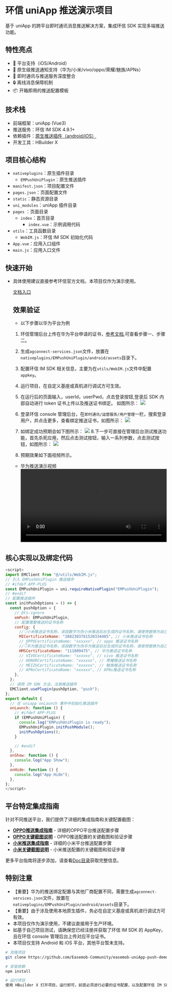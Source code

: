 # 环信 uniApp 推送演示项目

基于 uniApp 的跨平台即时通讯消息推送解决方案，集成环信 SDK 实现多端推送功能。

## 特性亮点

- 📱 平台支持（iOS/Android）
- 🔔 原生级推送通知支持（华为/小米/vivo/oppo/荣耀/魅族/APNs）
- 💬 即时通讯与推送服务深度整合
- 🔒 离线消息保障机制
- 📦 开箱即用的推送配置模板

## 技术栈

- 前端框架：uniApp (Vue3)
- 推送服务：环信 IM SDK 4.9.1+
- 依赖插件：[原生推送插件（android/iOS）](./nativeplugins/EMPushUniPlugin/)
- 开发工具：HBuilder X

## 项目核心结构

- `nativeplugins`：原生插件目录
  - `EMPushUniPlugin`：原生推送插件
- `manifest.json`：项目配置文件
- `pages.json`：页面配置文件
- `static`：静态资源目录
- `uni_modules`：uniApp 插件目录
- `pages` ：页面目录
  - `index`：首页目录
    - `index.vue`：示例调用代码
- `utils`：工具函数目录
  - `WebIM.js`：环信 IM SDK 初始化代码
- `App.vue`：应用入口组件
- `main.js`：应用入口文件

## 快速开始

- 具体使用建议直接参考环信官方文档，本项目仅作为演示使用。

  [文档入口](https://doc.easemob.com/document/applet/push/uniapp_push.html)

  ## 效果验证

  - 以下步骤以华为平台为例

  1. 环信管理后台上传在华为平台申请的证书，[参考文档](https://doc.easemob.com/document/android/push/push_huawei.html),可查看步骤一、步骤二。
  2. 生成`agconnect-services.json`文件，放置在`nativeplugins/EMPushUniPlugin/android/assets`目录下。

  3. 配置环信 IM SDK 相关信息，主要为在`utils/WebIM.js`文件中配置`appkey`。
  4. 运行项目，在自定义基座或真机进行调试方可生效。
  5. 在运行后的页面输入，userId，userPwd，点击登录按钮,登录后 SDK 内部自动进行 token 证书上传以及推送证书绑定。
     如图所示：
     ![](./static/demo/918e5150009eb181bcd6ea9bd0c63313.jpg)
  6. 登录环信 console 管理后台，在`即时通讯/运营服务/用户管理`一栏，搜索登录用户，并点击更多，查看绑定推送证书，如图所示：
     ![](./static/demo/iShot_2025-03-04_15.12.08.png)
  7. 如绑定成功预期会如下图所示：
     ![](./static/demo/iShot_2025-03-04_15.15.17.png) 8.下一步可直接在管理后台测试推送功能，首先杀死应用，然后点击测试按钮，输入一系列参数，点击测试按钮，如图所示：
     ![](./static/demo/93679a2c-3589-43bd-837d-aa2adf4be53f.png)
  8. 预期效果如下面视频所示。

  - 华为推送演示视频
    <video src="./static/demo/8357919dcd93e8fad502fba9020eb12e.mov" controls="controls" width="100%"></video>

## 核心实现以及绑定代码

```javascript
<script>
import EMClient from "@/utils/WebIM.js";
// 引入 EMPushUniPlugin 推送插件
// #ifdef APP-PLUS
const EMPushUniPlugin = uni.requireNativePlugin("EMPushUniPlugin");
// #endif
// 配置推送插件
const initPushOptions = () => {
  const pushOption = {
    // @ts-ignore
    emPush: EMPushUniPlugin,
    // 配置需要推送的证书名称
    config: {
      //👇小米推送证书名称，该段数字为伪小米推送后台生成的证书名称，请使用替换为自己的证书名称
      MICertificateName: "2882303761520334485", // 小米推送证书名称
      // OPPOCertificateName: "xxxxxx", // oppo 推送证书名称
      //👇华为推送证书名称，该段数字为伪华为推送后台生成的证书名称，请使用替换为自己的证书名称
      HMSCertificateName: "111809475", // 华为推送证书名称
      // VIVOCertificateName: "xxxxxx", // vivo 推送证书名称
      // HONORCertificateName: "xxxxxx", // 荣耀推送证书名称
      // MEIZUCertificateName: "xxxxxx", // 魅族推送证书名称
      // APNsCertificateName: "xxxxxx", // APNs推送证书名称
    },
  };
  // 调用 IM SDK 方法，注册推送插件
  EMClient.usePlugin(pushOption, "push");
};
export default {
  // 在 uniapp onLaunch 事件中初始化推送插件
  onLaunch: function () {
    // #ifdef APP-PLUS
    if (EMPushUniPlugin) {
      console.log("EMPushUniPlugin is ready");
      EMPushUniPlugin.initPushModule();
      initPushOptions();
    }

    // #endif
  },
  onShow: function () {
    console.log("App Show");
  },
  onHide: function () {
    console.log("App Hide");
  },
};
</script>
```

## 平台特定集成指南

针对不同推送平台，我们提供了详细的集成指南和关键配置截图：

- **[OPPO推送集成指南](./Doc/OPPO/OPPO推送集成指南.md)** - 详细的OPPO平台推送配置步骤
- **[OPPO关键截图说明](./Doc/OPPO/关键截图说明.md)** - OPPO推送配置的关键截图和验证步骤
- **[小米推送集成指南](./Doc/Xiaomi/小米推送集成指南.md)** - 详细的小米平台推送配置步骤
- **[小米关键截图说明](./Doc/Xiaomi/关键截图说明.md)** - 小米推送配置的关键截图和验证步骤

更多平台指南将逐步添加，请查看[Doc目录](./Doc/README.md)获取完整信息。

## 特别注意

- 【重要】华为的推送绑定配置与其他厂商配置不同，需要生成`agconnect-services.json`文件，放置在`nativeplugins/EMPushUniPlugin/android/assets`目录下。
- 【重要】由于涉及使用本地原生插件，务必在自定义基座或真机进行调试方可有效。
- 本项目仅作为演示使用，不建议直接用于生产环境。
- 如基于自己项目测试，请确保您已经注册并获取了环信 IM SDK 的 AppKey，且在环信 console 管理后台上传对应平台证书。
- 本项目仅支持 Android 和 iOS 平台，其他平台暂未支持。

```bash
# 克隆项目
git clone https://github.com/Easemob-Community/easemob-uniApp-push-demo

# 安装依赖
npm install

# 运行项目
使用 HBuilder X 打开项目，运行即可，前提必须进行必要的证书配置，以及配置环信 IM SDK 相关信息，且在自定义基座或真机进行调试方可生效。
```
